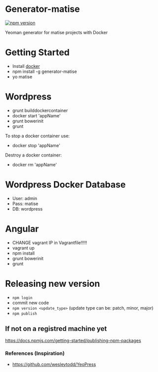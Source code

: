 # Generator-matise
[![npm version](https://badge.fury.io/js/generator-matise.svg)](http://badge.fury.io/js/generator-matise)

Yeoman generator for matise projects with Docker


# Getting Started
- Install [docker](https://www.docker.com/)
- npm install -g generator-matise
- yo matise

# Wordpress
- grunt builddockercontainer
- docker start 'appName'
- grunt bowerinit
- grunt

To stop a docker container use:
- docker stop 'appName'

Destroy a docker container:
- docker rm 'appName'

# Wordpress Docker Database
- User: admin
- Pass: matise
- DB: wordpress

# Angular
- CHANGE vagrant IP in Vagrantfile!!!!!
- vagrant up
- npm install
- grunt bowerinit
- grunt

# Releasing new version
- `npm login`
- commit new code
- `npm version <update_type>` (update type can be: patch, minor, major)
- `npm publish`

## If not on a registred machine yet
https://docs.npmjs.com/getting-started/publishing-npm-packages

### References (Inspiration)
- https://github.com/wesleytodd/YeoPress
